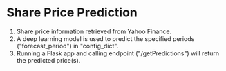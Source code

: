 # Share Price Prediction #

1. Share price information retrieved from Yahoo Finance.
2. A deep learning model is used to predict the specified periods ("forecast_period") in "config_dict".
3. Running a Flask app and calling endpoint ("/getPredictions") will return the predicted price(s).